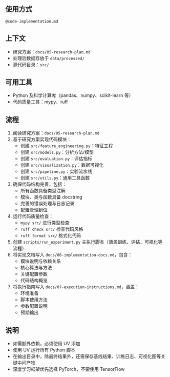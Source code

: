 ## 使用方式

`@code-implementation.md`

## 上下文

- 研究方案：`docs/05-research-plan.md`
- 处理后数据存放于 `data/processed/`
- 源代码目录：`src/`

## 可用工具

- Python 及科学计算库（pandas、numpy、scikit-learn 等）
- 代码质量工具：mypy、ruff

## 流程

1. 阅读研究方案：`docs/05-research-plan.md`
2. 基于研究方案实现代码模块：
   - 创建 `src/feature_engineering.py`：特征工程
   - 创建 `src/models.py`：分析方法/模型
   - 创建 `src/evaluation.py`：评估指标
   - 创建 `src/visualization.py`：数据可视化
   - 创建 `src/pipeline.py`：实验流水线
   - 创建 `src/utils.py`：通用工具函数
3. 确保代码结构完善，包括：
   - 所有函数具备类型注解
   - 模块、类与函数具备 docstring
   - 完善的错误处理与日志记录
   - 配置管理到位
4. 运行代码质量检查：
   - `mypy src/` 进行类型检查
   - `ruff check src/` 检查代码风格
   - `ruff format src/` 格式化代码
5. 创建 `scripts/run_experiment.py` 主执行脚本（涵盖训练、评估、可视化等流程）
6. 将实现文档写入 `docs/06-implementation-docs.md`，包含：
   - 模块说明与依赖关系
   - 核心算法与方法
   - 关键配置参数
   - 代码结构概览
7. 将执行指南写入 `docs/07-execution-instructions.md`，涵盖：
   - 环境准备
   - 脚本使用方法
   - 参数配置说明
   - 预期输出

## 说明

- 如需额外依赖，必须使用 UV 添加
- 使用 UV 运行所有 Python 脚本
- 在输出目录中，除最终结果外，还需保存基线结果、训练日志、可视化图等关键中间产物
- 深度学习框架优先选择 PyTorch，不要使用 TensorFlow
